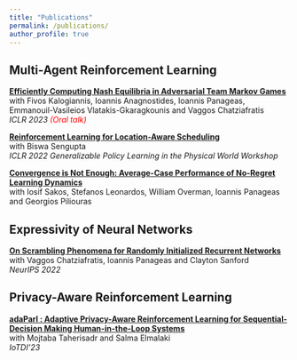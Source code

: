```yaml
---
title: "Publications"
permalink: /publications/
author_profile: true
---
```


## Multi-Agent Reinforcement Learning

<b>[Efficiently Computing Nash Equilibria in Adversarial Team Markov Games](https://arxiv.org/abs/2208.02204)</b> <br>
with Fivos Kalogiannis, Ioannis Anagnostides, Ioannis Panageas, Emmanouil-Vasileios Vlatakis-Gkaragkounis and Vaggos Chatziafratis<br>
<i>ICLR 2023 <span style="color: red;">(Oral talk)</span>
</i>
<br>

<b>[Reinforcement Learning for Location-Aware Scheduling](https://arxiv.org/abs/2203.03480)</b> <br>
with Biswa Sengupta<br>
<i>ICLR 2022 Generalizable Policy Learning in the Physical World Workshop </i>

<b>[Convergence is Not Enough: Average-Case Performance of No-Regret Learning Dynamics](https://openreview.net/pdf?id=Jdj0fZhswJC)</b> <br>
with Iosif Sakos, Stefanos Leonardos, William Overman, Ioannis Panageas and Georgios Piliouras <br>

## Expressivity of Neural Networks

<b>[On Scrambling Phenomena for Randomly Initialized Recurrent Networks](https://arxiv.org/abs/2210.05212)</b> <br>
with Vaggos Chatziafratis, Ioannis Panageas and Clayton Sanford<br>
<i>NeurIPS 2022</i>
<br>

## Privacy-Aware Reinforcement Learning

<b>[adaParl : Adaptive Privacy-Aware Reinforcement Learning for Sequential-Decision Making Human-in-the-Loop Systems](https://arxiv.org/abs/2303.04257)</b> <br>
with Mojtaba Taherisadr and Salma Elmalaki<br>
<i>IoTDI’23</i>
<br>
